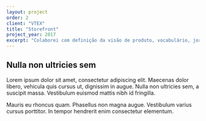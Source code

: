 ```yaml
---
layout: project
order: 2
client: "VTEX"
title: "Storefront"
project_year: 2017
excerpt: "Colaborei com definição da visão de produto, vocabulário, jornada de usuário e developer experience da ferramenta para criação, desenvolvimento e testes de lojas da plataforma de e-commerce"
---
```


## Nulla non ultricies sem

Lorem ipsum dolor sit amet, consectetur adipiscing elit. Maecenas dolor libero, vehicula quis cursus ut, dignissim in augue. Nulla non ultricies sem, a suscipit massa. Vestibulum euismod mattis nibh id fringilla.

Mauris eu rhoncus quam. Phasellus non magna augue. Vestibulum varius cursus porttitor. In tempor hendrerit enim consectetur elementum.
